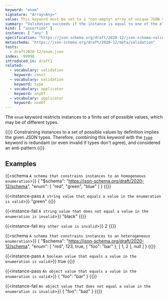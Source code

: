 ```yaml
---
keyword: "enum"
signature: "Array<Any>"
value: This keyword must be set to a *non-empty* array of unique JSON values
summary: "Validation succeeds if the instance is equal to one of the elements in this keyword's array value."
kind: [ "assertion" ]
instance: [ "any" ]
specification: "https://json-schema.org/draft/2020-12/json-schema-validation.html#section-6.1.2"
metaschema: "https://json-schema.org/draft/2020-12/meta/validation"
tests:
  - draft2020-12/enum.json
index: -99998
introduced_in: draft1
related:
  - vocabulary: validation
    keyword: const
  - vocabulary: validation
    keyword: type
  - vocabulary: applicator
    keyword: anyOf
  - vocabulary: applicator
    keyword: oneOf
---
```


The `enum` keyword restricts instances to a finite set of possible values,
which may be of different types.

{{<best-practice>}} Constraining instances to a set of possible values by
definition implies the given JSON types. Therefore, combining this keyword with
the [`type`](../type) keyword is redundant (or even invalid if types don't
agree), and considered an anti-pattern.{{</best-practice>}}

## Examples

{{<schema `A schema that constrains instances to an homogeneous enumeration`>}}
{
  "$schema": "https://json-schema.org/draft/2020-12/schema",
  "enum": [ "red", "green", "blue" ]
}
{{</schema>}}

{{<instance-pass `A string value that equals a value in the enumeration is valid`>}}
"green"
{{</instance-pass>}}

{{<instance-fail `A string value that does not equal a value in the enumeration is invalid`>}}
"black"
{{</instance-fail>}}

{{<instance-fail `Any other value is invalid`>}}
2
{{</instance-fail>}}

{{<schema `A schema that constrains instances to an heterogeneous enumeration`>}}
{
  "$schema": "https://json-schema.org/draft/2020-12/schema",
  "enum": [ "red", 123, true, { "foo": "bar" }, [ 1, 2 ], null ]
}
{{</schema>}}

{{<instance-pass `A boolean value that equals a value in the enumeration is valid`>}}
true
{{</instance-pass>}}

{{<instance-pass `An object value that equals a value in the enumeration is valid`>}}
{ "foo": "bar" }
{{</instance-pass>}}

{{<instance-fail `An object value that does not equal a value in the enumeration is invalid`>}}
{ "foo": "baz" }
{{</instance-fail>}}
